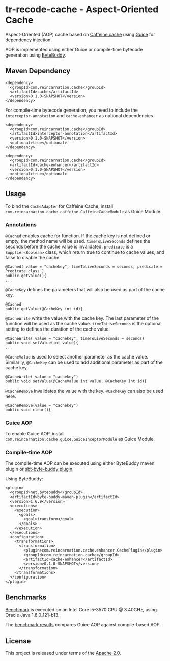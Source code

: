 # tr-recode-cache - Aspect-Oriented Cache

Aspect-Oriented (AOP) cache based on [Caffeine cache](https://github.com/ben-manes/caffeine) using [Guice](https://github.com/google/guice) for dependency injection.

AOP is implemented using either Guice or compile-time bytecode generation using [ByteBuddy](http://bytebuddy.net).

## Maven Dependency
```
<dependency>
  <groupId>com.reincarnation.cache</groupId>
  <artifactId>cache</artifactId>
  <version>0.1.0-SNAPSHOT</version>
</dependency>
```

For compile-time bytecode generation, you need to include the `interceptor-annotation` and `cache-enhancer` as optional dependencies.

```
<dependency>
  <groupId>com.reincarnation.cache</groupId>
  <artifactId>interceptor-annotation</artifactId>
  <version>0.1.0-SNAPSHOT</version>
  <optional>true</optional>
</dependency>

<dependency>
  <groupId>com.reincarnation.cache</groupId>
  <artifactId>cache-enhancer</artifactId>
  <version>0.1.0-SNAPSHOT</version>
  <optional>true</optional>
</dependency>
```

## Usage

To bind the `CacheAdapter` for Caffeine Cache, install `com.reincarnation.cache.caffeine.CaffeineCacheModule` as Guice Module.

### Annotations

`@Cached` enables cache for function. If the cache key is not defined or empty, the method name will be used.
`timeToLiveSeconds` defines the seconds before the cache value is invalidated.
`predicate` is a `Supplier<Boolean>` class, which return true to continue to cache values, and false to disable the cache.

```
@Cached( value = "cachekey", timeToLiveSeconds = seconds, predicate = Predicate.class )
public getValue(){
...
```

`@CacheKey` defines the parameters that will also be used as part of the cache key.
```
@Cached
public getValue(@CacheKey int id){
```

`@CacheWrite` write the value with the cache key. The last parameter of the function will be used as the cache value.
`timeToLiveSeconds` is the optional setting to defines the duration of the cache value.
```
@CacheWrite( value = "cachekey", timeToLiveSeconds = seconds)
public void setValue(int value){
...
```

`@CacheValue` is used to select another parameter as the cache value.
Similarily, `@CacheKey` can be used to add additional parameter as part of the cache key.
```
@CacheWrite( value = "cachekey")
public void setValue(@CacheValue int value, @CacheKey int id){
```

`@CacheRemove` invalidates the value with the key. `@CacheKey` can also be used here.
```
@CacheRemove(value = "cachekey")
public void clear(){
```

### Guice AOP

To enable Guice AOP, install `com.reincarnation.cache.guice.GuiceInceptorModule` as Guice Module.

### Compile-time AOP

The compile-time AOP can be executed using either ByteBuddy maven plugin or [sbt-byte-buddy plugin](https://github.com/wjtan/sbt-byte-buddy).

Using ByteBuddy:
```
<plugin>
  <groupId>net.bytebuddy</groupId>
  <artifactId>byte-buddy-maven-plugin</artifactId>
  <version>1.6.9</version>
  <executions>
    <execution>
      <goals>
        <goal>transform</goal>
      </goals>
    </execution>
  </executions>
  <configuration>
    <transformations>
      <transformation>
        <plugin>com.reincarnation.cache.enhancer.CachePlugin</plugin>
        <groupId>com.reincarnation.cache</groupId>
        <artifactId>cache-enhancer</artifactId>
        <version>0.1.0-SNAPSHOT</version>
      </transformation>
    </transformations>
  </configuration>
</plugin>
```

## Benchmarks
[Benchmark](https://github.com/wjtan/tr-recode-cache/blob/master/benchmark) is executed on an Intel Core i5-3570 CPU @ 3.40GHz, using Oracle Java 1.8.0_121-b13.

The [benchmark results](https://github.com/wjtan/tr-recode-cache/blob/master/benchmark/results.txt) compares Guice AOP against compile-based AOP.

## License
This project is released under terms of the [Apache 2.0](https://opensource.org/licenses/Apache-2.0).